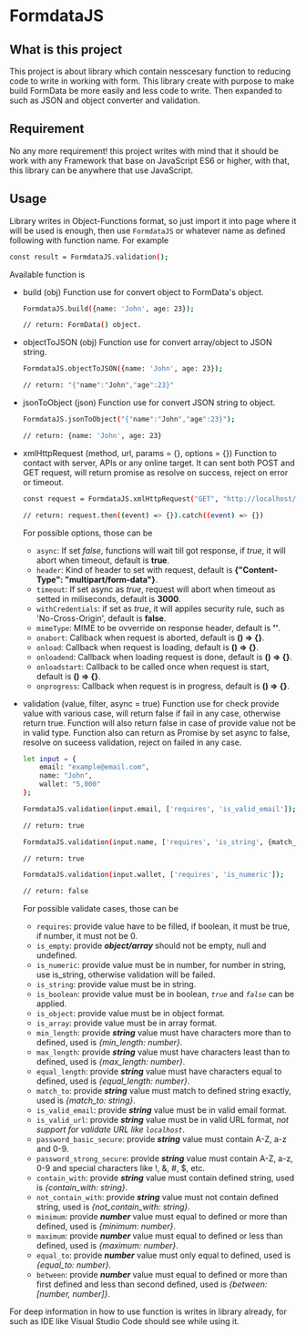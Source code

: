 # FormdataJS

## What is this project
This project is about library which contain nesscesary function to reducing code to write in working with form. This library create with purpose to make build FormData be more easily and less code to write. Then expanded to such as JSON and object converter and validation.

## Requirement
No any more requirement! this project writes with mind that it should be work with any Framework that base on JavaScript ES6
or higher, with that, this library can be anywhere that use JavaScript.

## Usage
Library writes in Object-Functions format, so just import it into page where it will be used is enough, 
then use `FormdataJS` or whatever name as defined following with function name. For example

```bash
const result = FormdataJS.validation();
```

Available function is 
* build (obj)
    Function use for convert object to FormData's object. 
    
    ``` bash
    FormdataJS.build({name: 'John', age: 23});
    
    // return: FormData() object.
    ```
* objectToJSON (obj)
    Function use for convert array/object to JSON string.
    
    ```bash
    FormdataJS.objectToJSON({name: 'John', age: 23});
    
    // return: "{"name":"John","age":23}"
    ```
* jsonToObject (json)
    Function use for convert JSON string to object.
    
    ```bash
    FormdataJS.jsonToObject("{"name":"John","age":23}");
    
    // return: {name: 'John', age: 23}
    ```
* xmlHttpRequest (method, url, params = {}, options = {})
    Function to contact with server, APIs or any online target. It can sent both POST and GET request,
	will return promise as resolve on success, reject on error or timeout.

    ```bash
    const request = FormdataJS.xmlHttpRequest("GET", "http://localhost/api/getHellowMsg");
    
    // return: request.then((event) => {}).catch((event) => {})
    ```
    For possible options, those can be
    - `async`: If set *false*, functions will wait till got response, if *true*, it will abort when timeout, default is **true**.
	- `header`: Kind of header to set with request, default is **{"Content-Type": "multipart/form-data"}**.
	- `timeout`: If set async as *true*, request will abort when timeout as setted in miliseconds, default is **3000**.
	- `withCredentials`: if set as *true*, it will appiles security rule, such as 'No-Cross-Origin', default is **false**.
	- `mimeType`: MIME to be ovverride on response header, default is **''**.
	- `onabort`: Callback when request is aborted, default is **() => {}**.
	- `onload`: Callback when request is loading, default is **() => {}**.
	- `onloadend`: Callback when loading request is done, default is **() => {}**.
	- `onloadstart`: Callback to be called once when request is start, default is **() => {}**.
	- `onprogress`: Callback when request is in progress, default is **() => {}**.

* validation (value, filter, async = true)
    Function use for check provide value with various case, will return false if fail in any case, otherwise return true. Function will also return false in case of provide value not be in valid type.
    Function also can return as Promise by set async to false, resolve on suceess validation, reject on failed in any case.
    
    ```bash
    let input = {
        email: "example@email.com",
        name: "John",
        wallet: "5,000"
    };

    FormdataJS.validation(input.email, ['requires', 'is_valid_email']);
    
    // return: true

    FormdataJS.validation(input.name, ['requires', 'is_string', {match_to: "John"}]);
    
    // return: true

    FormdataJS.validation(input.wallet, ['requires', 'is_numeric']);
    
    // return: false
    ```
    For possible validate cases, those can be
	- `requires`: provide value have to be filled, if boolean, it must be true, if number, it must not be 0.
	- `is_empty`: provide ***object/array*** should not be empty, null and undefined.
	- `is_numeric`: provide value must be in number, for number in string, use is_string, otherwise validation will be failed.
	- `is_string`: provide value must be in string.
	- `is_boolean`: provide value must be in boolean, *`true`* and *`false`* can be applied.
	- `is_object`: provide value must be in object format.
	- `is_array`: provide value must be in array format.
	- `min_length`: provide ***string*** value must have characters more than to defined, used is *{min_length: number}*.
	- `max_length`: provide ***string*** value must have characters least than to defined, used is *{max_length: number}*.
	- `equal_length`: provide ***string*** value must have characters equal to defined, used is *{equal_length: number}*.
	- `match_to`: provide ***string*** value must match to defined string exactly, used is *{match_to: string}*.
	- `is_valid_email`: provide ***string*** value must be in valid email format.
	- `is_valid_url`: provide ***string*** value must be in valid URL format, *not support for validate URL like `localhost`*.
	- `password_basic_secure`: provide ***string*** value must contain A-Z, a-z and 0-9.
	- `password_strong_secure`: provide ***string*** value must contain A-Z, a-z, 0-9 and special characters like !, &, #, $, etc.
	- `contain_with`: provide ***string*** value must contain defined string, used is *{contain_with: string}*.
	- `not_contain_with`: provide ***string*** value must not contain defined string, used is *{not_contain_with: string}*.
	- `minimum`: provide ***number*** value must equal to defined or more than defined, used is *{minimum: number}*.
	- `maximum`: provide ***number*** value must equal to defined or less than defined, used is *{maximum: number}*.
	- `equal_to`: provide ***number*** value must only equal to defined, used is *{equal_to: number}*.
	- `between`: provide ***number*** value must equal to defined or more than first defined and less than second defined, used is *{between: [number, number]}*.

For deep information in how to use function is writes in library already, for such as IDE like Visual Studio Code should see while using it.
